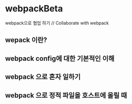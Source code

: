 # webpackBeta
webpack으로 협업 하기 // Collaborate with webpack


## wepack 이란?

## webpack config에 대한 기본적인 이해

## webpack 으로 혼자 일하기

## webpack 으로 정적 파일을 호스트에 올릴 때 
